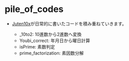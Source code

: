 # pile_of_codes

* [Juten10x](https://juten10x.github.io/)が日常的に書いたコードを積み重ねていきます。

  * _10to2: 10進数から2進数へ変換
  * Youbi_correct: 年月日から曜日計算
  * isPrime: 素数判定
  * prime_factorization: 素因数分解
